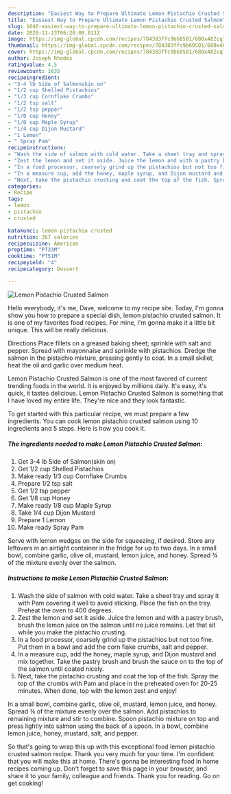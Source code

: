 ```yaml
---
description: "Easiest Way to Prepare Ultimate Lemon Pistachio Crusted Salmon"
title: "Easiest Way to Prepare Ultimate Lemon Pistachio Crusted Salmon"
slug: 1646-easiest-way-to-prepare-ultimate-lemon-pistachio-crusted-salmon
date: 2020-11-13T06:28:09.811Z
image: https://img-global.cpcdn.com/recipes/784383ffc9b60501/680x482cq70/lemon-pistachio-crusted-salmon-recipe-main-photo.jpg
thumbnail: https://img-global.cpcdn.com/recipes/784383ffc9b60501/680x482cq70/lemon-pistachio-crusted-salmon-recipe-main-photo.jpg
cover: https://img-global.cpcdn.com/recipes/784383ffc9b60501/680x482cq70/lemon-pistachio-crusted-salmon-recipe-main-photo.jpg
author: Joseph Rhodes
ratingvalue: 4.5
reviewcount: 1635
recipeingredient:
- "3-4 lb Side of Salmonskin on"
- "1/2 cup Shelled Pistachios"
- "1/3 cup Cornflake Crumbs"
- "1/2 tsp salt"
- "1/2 tsp pepper"
- "1/8 cup Honey"
- "1/8 cup Maple Syrup"
- "1/4 cup Dijon Mustard"
- "1 Lemon"
- " Spray Pam"
recipeinstructions:
- "Wash the side of salmon with cold water. Take a sheet tray and spray it with Pam covering it well to avoid sticking. Place the fish on the tray. Preheat the oven to 400 degrees."
- "Zest the lemon and set it aside. Juice the lemon and with a pastry brush, brush the lemon juice on the salmon until no juice remains. Let that sit while you make the pistachio crusting."
- "In a food processor, coarsely grind up the pistachios but not too fine. Put them in a bowl and add the corn flake crumbs, salt and pepper."
- "In a measure cup, add the honey, maple syrup, and Dijon mustard and mix together. Take the pastry brush and brush the sauce on to the top of the salmon until coated nicely."
- "Next, take the pistachio crusting and coat the top of the fish. Spray the top of the crumbs with Pam and place in the preheated oven for 20-25 minutes. When done, top with the lemon zest and enjoy!"
categories:
- Recipe
tags:
- lemon
- pistachio
- crusted

katakunci: lemon pistachio crusted 
nutrition: 267 calories
recipecuisine: American
preptime: "PT33M"
cooktime: "PT51M"
recipeyield: "4"
recipecategory: Dessert

---
```



![Lemon Pistachio Crusted Salmon](https://img-global.cpcdn.com/recipes/784383ffc9b60501/680x482cq70/lemon-pistachio-crusted-salmon-recipe-main-photo.jpg)

Hello everybody, it's me, Dave, welcome to my recipe site. Today, I'm gonna show you how to prepare a special dish, lemon pistachio crusted salmon. It is one of my favorites food recipes. For mine, I'm gonna make it a little bit unique. This will be really delicious.

Directions Place fillets on a greased baking sheet; sprinkle with salt and pepper. Spread with mayonnaise and sprinkle with pistachios. Dredge the salmon in the pistachio mixture, pressing gently to coat. In a small skillet, heat the oil and garlic over medium heat.

Lemon Pistachio Crusted Salmon is one of the most favored of current trending foods in the world. It is enjoyed by millions daily. It's easy, it's quick, it tastes delicious. Lemon Pistachio Crusted Salmon is something that I have loved my entire life. They're nice and they look fantastic.


To get started with this particular recipe, we must prepare a few ingredients. You can cook lemon pistachio crusted salmon using 10 ingredients and 5 steps. Here is how you cook it.

<!--inarticleads1-->

##### The ingredients needed to make Lemon Pistachio Crusted Salmon:

1. Get 3-4 lb Side of Salmon(skin on)
1. Get 1/2 cup Shelled Pistachios
1. Make ready 1/3 cup Cornflake Crumbs
1. Prepare 1/2 tsp salt
1. Get 1/2 tsp pepper
1. Get 1/8 cup Honey
1. Make ready 1/8 cup Maple Syrup
1. Take 1/4 cup Dijon Mustard
1. Prepare 1 Lemon
1. Make ready  Spray Pam


Serve with lemon wedges on the side for squeezing, if desired. Store any leftovers in an airtight container in the fridge for up to two days. In a small bowl, combine garlic, olive oil, mustard, lemon juice, and honey. Spread ¾ of the mixture evenly over the salmon. 

<!--inarticleads2-->

##### Instructions to make Lemon Pistachio Crusted Salmon:

1. Wash the side of salmon with cold water. Take a sheet tray and spray it with Pam covering it well to avoid sticking. Place the fish on the tray. Preheat the oven to 400 degrees.
1. Zest the lemon and set it aside. Juice the lemon and with a pastry brush, brush the lemon juice on the salmon until no juice remains. Let that sit while you make the pistachio crusting.
1. In a food processor, coarsely grind up the pistachios but not too fine. Put them in a bowl and add the corn flake crumbs, salt and pepper.
1. In a measure cup, add the honey, maple syrup, and Dijon mustard and mix together. Take the pastry brush and brush the sauce on to the top of the salmon until coated nicely.
1. Next, take the pistachio crusting and coat the top of the fish. Spray the top of the crumbs with Pam and place in the preheated oven for 20-25 minutes. When done, top with the lemon zest and enjoy!


In a small bowl, combine garlic, olive oil, mustard, lemon juice, and honey. Spread ¾ of the mixture evenly over the salmon. Add pistachios to remaining mixture and stir to combine. Spoon pistachio mixture on top and press lightly into salmon using the back of a spoon. In a bowl, combine lemon juice, honey, mustard, salt, and pepper. 

So that's going to wrap this up with this exceptional food lemon pistachio crusted salmon recipe. Thank you very much for your time. I'm confident that you will make this at home. There's gonna be interesting food in home recipes coming up. Don't forget to save this page in your browser, and share it to your family, colleague and friends. Thank you for reading. Go on get cooking!
